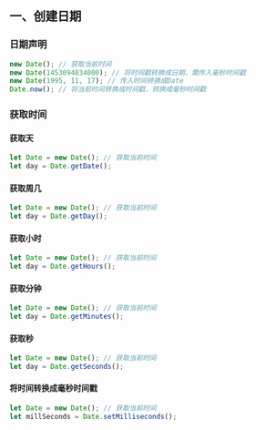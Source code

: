 ## 一、创建日期

### 日期声明

```javascript
new Date(); // 获取当前时间
new Date(1453094034000); // 将时间戳转换成日期，需传入毫秒时间戳
new Date(1995, 11, 17); // 传入时间转换成Date
Date.now(); // 将当前时间转换成时间戳，转换成毫秒时间戳
```

### 获取时间

#### 获取天


```javascript
let Date = new Date(); // 获取当前时间
let day = Date.getDate();
```

#### 获取周几


```javascript
let Date = new Date(); // 获取当前时间
let day = Date.getDay();
```

#### 获取小时

```javascript
let Date = new Date(); // 获取当前时间
let day = Date.getHours();
```

#### 获取分钟

```javascript
let Date = new Date(); // 获取当前时间
let day = Date.getMinutes();
```

#### 获取秒

```javascript
let Date = new Date(); // 获取当前时间
let day = Date.getSeconds();
```


#### 将时间转换成毫秒时间戳

```javascript
let Date = new Date(); // 获取当前时间
let millSeconds = Date.setMilliseconds();
```
